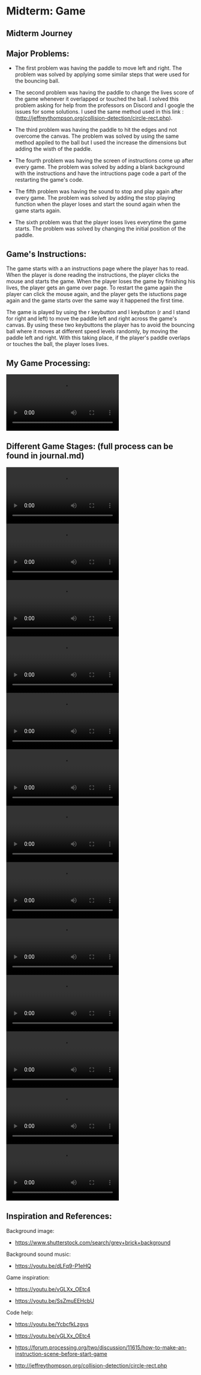 # Midterm: Game

## Midterm Journey

## Major Problems:

- The first problem was having the paddle to move left and right. The problem was solved by applying some similar steps that were used for the bouncing ball.

- The second problem was having the paddle to change the lives score of the game whenever it overlapped or touched the ball. I solved this problem asking for help from the professors on Discord and I google the issues for some solutions. I used the same method used in this link : (http://jeffreythompson.org/collision-detection/circle-rect.php).

- The third problem was having the paddle to hit the edges and not overcome the canvas. The problem was solved by using the same method appiled to the ball but I used the increase the dimensions but adding the wisth of the paddle.

- The fourth problem was having the screen of instructions come up after every game. The problem was solved by adding a blank background with the instructions and have the intructions page code a part of the restarting the game's code.

- The fifth problem was having the sound to stop and play again after every game. The problem was solved by adding the stop playing function when the player loses and start the sound again when the game starts again. 

- The sixth problem was that the player loses lives everytime the game starts. The problem was solved by changing the initial position of the paddle.

## Game's Instructions:

The game starts with a an instructions page where the player has to read. When the player is done reading the instructions, the player clicks the mouse and starts the game. When the player loses the game by finishing his lives, the player gets an game over page. To restart the game again the player can click the mouse again, and the player gets the istuctions page again and the game starts over the same way it happened the first time. 

The game is played by using the r keybutton and l keybutton (r and l stand for right and left) to move the paddle left and right across the game's canvas. By using these two keybuttons the player has to avoid the bouncing ball where it moves at different speed levels randomly, by moving the paddle left and right. With this taking place, if the player's paddle overlaps or touches the ball, the player loses lives.

## My Game Processing:

![](players.mov)

## Different Game Stages: (full process can be found in journal.md)
![](Bouncing.mov)
![](Paddle.mov)
![](moving_paddle.mov)
![](moving_paddle1.mov)
![](score.mov)
![](update.mov)
![](left.mov)
![](start.mov)
![](overlapping.mov)
![](paddles1.mov)
![](final11.mov)
![](Record.mov)
![](screen20.mov)

## Inspiration and References:

Background image:

- https://www.shutterstock.com/search/grey+brick+background

Background sound music:

- https://youtu.be/dLFq9-P1eHQ

Game inspiration: 

- https://youtu.be/vGLXx_OEtc4

- https://youtu.be/SsZmuEEHcbU

Code help: 

- https://youtu.be/YcbcfkLzgvs

- https://youtu.be/vGLXx_OEtc4

- https://forum.processing.org/two/discussion/11615/how-to-make-an-instruction-scene-before-start-game

- http://jeffreythompson.org/collision-detection/circle-rect.php
